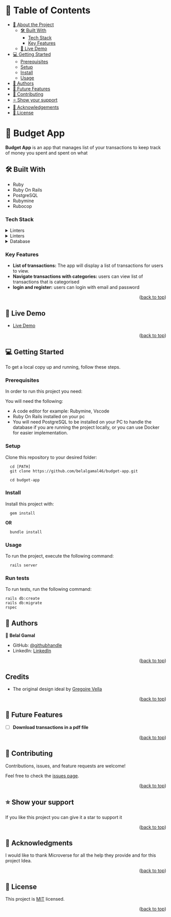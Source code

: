 <a name="readme-top"></a>

<!-- TABLE OF CONTENTS -->

# 📗 Table of Contents

- [📖 About the Project](#about-project)
    - [🛠 Built With](#built-with)
        - [Tech Stack](#tech-stack)
        - [Key Features](#key-features)
    - [🚀 Live Demo](#live-demo)
- [💻 Getting Started](#getting-started)
    - [Prerequisites](#prerequisites)
    - [Setup](#setup)
    - [Install](#install)
    - [Usage](#usage)
- [👥 Authors](#authors)
- [🔭 Future Features](#future-features)
- [🤝 Contributing](#contributing)
- [⭐️ Show your support](#support)
- [🙏 Acknowledgements](#acknowledgements)
- [📝 License](#license)

<!-- PROJECT DESCRIPTION -->

# 📖 Budget App <a name="about-project"></a>

**Budget App** is an app that manages list of your transactions to keep track of money you spent and spent on what 

## 🛠 Built With <a name="built-with"></a>
- Ruby
- Ruby On Rails
- PostgreSQL
- Rubymine
- Rubocop

### Tech Stack <a name="tech-stack"></a>

<details>
  <summary>Linters</summary>
  <ul>
    <li><a href="https://stylelint.io/">Stylelint</a></li>
    <li><a href="https://rubocop.org/">Rubocop</a></li>
  </ul>
</details>

<details>
  <summary>Linters</summary>
  <ul>
    <li><a href="https://rubyonrails.org/">Ruby On Rails</a></li>
  </ul>
</details>

<details>
<summary>Database</summary>
  <ul>
    <li><a href="https://www.postgresql.org/">PostgreSQL</a></li>
  </ul>
</details>

<!-- Features -->

### Key Features <a name="key-features"></a>

- **List of transactions:** The app will display a list of transactions for users to view.
- **Navigate transactions with categories:** users can view list of transactions that is categorised 
- **login and register:** users can login with email and password

<p align="right">(<a href="#readme-top">back to top</a>)</p>

## 🚀 Live Demo <a name="live-demo"></a>

- [Live Demo](https://budget-app-nauq.onrender.com)

<p align="right">(<a href="#readme-top">back to top</a>)</p>

<!-- GETTING STARTED -->

## 💻 Getting Started <a name="getting-started"></a>

To get a local copy up and running, follow these steps.

### Prerequisites

In order to run this project you need:

You will need the following:
- A code editor for example: Rubymine, Vscode
- Ruby On Rails installed on your pc
- You will need PostgreSQL to be installed on your PC to handle the database if you are running the project locally, or you can use Docker for easier implementation.

### Setup

Clone this repository to your desired folder:

```
  cd [PATH]
  git clone https://github.com/belalgamal46/budget-app.git
```

```
  cd budget-app
```

### Install

Install this project with:

```
  gem install
```

**OR**

```
  bundle install
```

### Usage

To run the project, execute the following command:

```
  rails server
```

### Run tests

To run tests, run the following command:

```
rails db:create
rails db:migrate
rspec
```

<!-- AUTHORS -->

## 👥 Authors <a name="authors"></a>

👤 **Belal Gamal**

- GitHub: [@githubhandle](https://github.com/belalgamal46)
- LinkedIn: [LinkedIn](https://www.linkedin.com/in/belalgamal/)

<p align="right">(<a href="#readme-top">back to top</a>)</p>

## Credits
- The original design ideal by [Gregoire Vella](https://www.behance.net/gregoirevella)

<p align="right">(<a href="#readme-top">back to top</a>)</p>

<!-- FUTURE FEATURES -->

## 🔭 Future Features <a name="future-features"></a>

- [ ] **Download transactions in a pdf file**

<p align="right">(<a href="#readme-top">back to top</a>)</p>

<!-- CONTRIBUTING -->

## 🤝 Contributing <a name="contributing"></a>

Contributions, issues, and feature requests are welcome!

Feel free to check the [issues page](https://github.com/belalgamal46/budget-app/issues).

<p align="right">(<a href="#readme-top">back to top</a>)</p>

<!-- SUPPORT -->

## ⭐️ Show your support <a name="support"></a>

If you like this project you can give it a star to support it

<p align="right">(<a href="#readme-top">back to top</a>)</p>

<!-- ACKNOWLEDGEMENTS -->

## 🙏 Acknowledgments <a name="acknowledgements"></a>

I would like to thank Microverse for all the help they provide and for this project Idea.

<p align="right">(<a href="#readme-top">back to top</a>)</p>

<!-- LICENSE -->

## 📝 License <a name="license"></a>

This project is [MIT](./LICENSE) licensed.

<p align="right">(<a href="#readme-top">back to top</a>)</p>